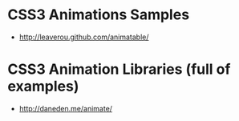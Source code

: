 # CSS3 Animations Samples
* http://leaverou.github.com/animatable/

# CSS3 Animation Libraries (full of examples)
* http://daneden.me/animate/
